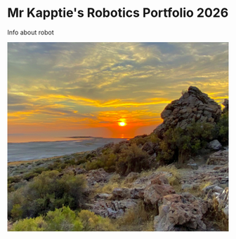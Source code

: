 # Mr Kapptie's Robotics Portfolio 2026

Info about robot

![sunset](https://github.com/kappter/roboticsportfolio2026/blob/main/images/sunset.png?raw=true)
